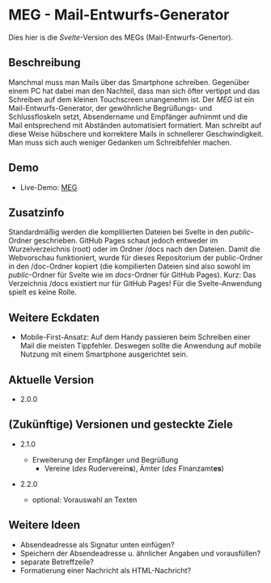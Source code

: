 # MEG - Mail-Entwurfs-Generator

Dies hier is die *Svelte*-Version des MEGs (Mail-Entwurfs-Genertor).

## Beschreibung

Manchmal muss man Mails über das Smartphone schreiben.
Gegenüber einem PC hat dabei man den Nachteil, dass man sich öfter
vertippt und das Schreiben auf dem kleinen Touchscreen
unangenehm ist.
Der *MEG* ist ein Mail-Entwurfs-Generator, der 
gewöhnliche Begrüßungs- und Schlussfloskeln setzt, Absendername und Empfänger aufnimmt und die
Mail entsprechend mit Abständen automatisiert formatiert.
Man schreibt auf diese Weise hübschere und korrektere Mails
in schnellerer Geschwindigkeit. Man muss sich auch weniger
Gedanken um Schreibfehler machen.

## Demo
* Live-Demo: [MEG](https://moritzott.github.io/meg-svelte/)

## Zusatzinfo
Standardmäßig werden die komplilierten Dateien bei Svelte in
den *public*-Ordner geschrieben. GitHub Pages schaut jedoch entweder
im Wurzelverzeichnis (root) oder im Ordner /docs nach den Dateien. Damit die Webvorschau
funktioniert, wurde für dieses Repositorium der public-Ordner in den 
/doc-Ordner kopiert (die kompilierten Dateien sind also sowohl im
*public*-Ordner für Svelte wie im *docs*-Ordner für GitHub Pages).
Kurz: Das Verzeichnis /docs existiert nur für GitHub Pages! Für
die Svelte-Anwendung spielt es keine Rolle.

## Weitere Eckdaten
* Mobile-First-Ansatz: Auf dem Handy passieren beim
Schreiben einer Mail die meisten Tippfehler.
Deswegen sollte die Anwendung auf mobile Nutzung 
mit einem Smartphone
ausgerichtet sein.

## Aktuelle Version
* 2.0.0

## (Zukünftige) Versionen und gesteckte Ziele


* 2.1.0
	* Erweiterung der Empfänger und Begrüßung
		* Vereine (*des* Ruderverein**s**), Ämter (*des*
		Finanzamt**es**)
		
* 2.2.0
	* optional: Vorauswahl an Texten

## Weitere Ideen
* Absendeadresse als Signatur unten einfügen?
* Speichern der Absendeadresse u. ähnlicher Angaben und vorausfüllen?
* separate Betreffzeile?
* Formatierung einer Nachricht als HTML-Nachricht?
